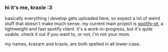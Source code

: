 ### hi it's me, kraxie :3

basically everything i develop gets uploaded here, so expect a lot of weird stuff that doesn't make much sense. my current main project is [spotify-qt](https://github.com/kraxarn/spotify-qt), a lightweight and fast spotify client. it's a work-in-progress, but it's quite usable. check it out if you want to, or not, i'm not your mom.

my names, kraxarn and kraxie, are both spelled in all lower-case.
